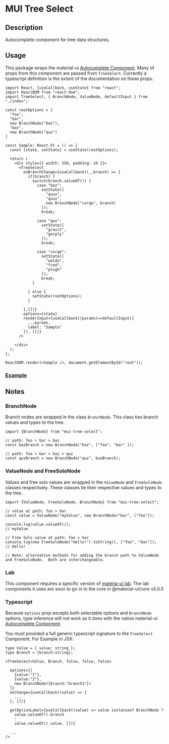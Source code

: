 # MUI Tree Select

## Description

Autocomplete component for tree data structures.

## Usage

This package wraps the material-ui [Autocomplete Component](https://material-ui.com/components/autocomplete/). Many of props from this component are passed from `TreeSelect`. Currently a typescript definition is the extent of the documentation on these props.

```
import React, {useCallback, useState} from "react";
import ReactDOM from "react-dom";
import TreeSelect, { BranchNode, ValueNode, defaultInput } from "./index";

const rootOptions = [
  "foo",
  "bar",
  new BranchNode("baz"),
  "baz",
  new BranchNode("qux")
]

const Sample: React.FC = () => {
  const [state, setState] = useState(rootOptions);

  return (
    <div style={{ width: 350, padding: 16 }}>
      <TreeSelect
        onBranchChange={useCallback((_,branch) => {
          if(branch) {
            switch(branch.valueOf()) {
              case "baz":
                setState([
                  "quux",
                  "quuz",
                  new BranchNode("corge", branch)
                ]);
                break;

              case "qux":
                setState([
                  "grault",
                  "garply"
                ]);
                break;

              case "corge":
                setState([
                  "waldo",
                  "fred",
                  "plugh"
                ]);
                break;
            }

          } else {
            setState(rootOptions);
          }

        },[])}
        options={state}
        renderInput={useCallback((params)=>defaultInput({
          ...params,
          label: "Sample"
        }), [])}
      />

    </div>
  );
};

ReactDOM.render(<Sample />, document.getElementById("root"));

```

### [Example](https://codesandbox.io/s/lucid-chaplygin-smyzk)

## Notes

### BranchNode

Branch nodes are wrapped in the class `BranchNode`. This class ties branch values and types to the tree.

```
import {BranchNode} from "mui-tree-select";

// path: foo > bar > baz
const bazBranch = new BranchNode("baz", ["foo", "bar" ]);

// path: foo > bar > baz > quz
const quzBranch = new BranchNode("quz", bazBranch);

```

### ValueNode and FreeSoloNode

Values and free solo values are wrapped in the `ValueNode` and `FreeSoloNode` classes respectively. These classes tie their respective values and types to the tree.

```
import {ValueNode, FreeSoloNode, BranchNode} from "mui-tree-select";

// value at path: foo > bar
const value = ValueNode("myValue", new BranchNode("bar", ["foo"]);

console.log(value.valueOf());
// myValue

// Free Solo value at path: foo > bar
console.log(new FreeSoloNode("Hello!").toString(), ["foo", "bar"]);
// Hello!

// Note: alternative methods for adding the branch path to ValueNode and FreeSoloNode.  Both are interchangeable.
```

### Lab

This component requires a specific version of [materia-ui lab](https://material-ui.com/components/about-the-lab/#about-the-lab). The lab components it uses are soon to go in to the core in @material-ui/core v5.0.0

### Typescript

Because `options` prop excepts both selectable options and `BranchNode` options, type inference will not work as it does with the native material-ui [Autocomplete Component](https://material-ui.com/components/autocomplete/).

You must provided a full generic typescript signature to the `TreeSelect` Component. For Example in JSX:

```
type Value = { value: string };
type Branch = {branch:string};

<TreeSelect<Value, Branch, false, false, false>

  options={[
    {value:"1"},
    {value:"2"},
    new BranchNode({branch:"branch1"})
  ]}
  onChange={useCallback((value) => {
    ...
  }, [])}

  getOptionLabel={useCallback((value) => value instanceof BranchNode ?
    value.valueOf().branch
    :
    value.valueOf().value, [])}

  ...
/>
```
